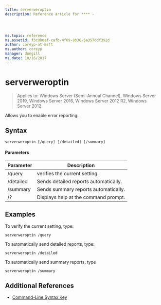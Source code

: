```yaml
---
title: serverweroptin
description: Reference article for **** -




ms.topic: reference
ms.assetid: f3c0b0af-cafb-4f09-8b36-5a357ddf392d
author: coreyp-at-msft
ms.author: coreyp
manager: dongill
ms.date: 10/16/2017
---
```

# serverweroptin

> Applies to: Windows Server (Semi-Annual Channel), Windows Server 2019, Windows Server 2016, Windows Server 2012 R2, Windows Server 2012

Allows you to enable error reporting.
## Syntax
```
serverweroptin [/query] [/detailed] [/summary]
```
#### Parameters
|Parameter|Description|
|-------|--------|
|/query|verifies the current setting.|
|/detailed|Sends detailed reports automatically.|
|/summary|Sends summary reports automatically.|
|/?|Displays help at the command prompt.|
## Examples
To verify the current setting, type:
```
serverweroptin /query
```
To automatically send detailed reports, type:
```
serverweroptin /detailed
```
To automatically send summary reports, type
```
serverweroptin /summary
```
## Additional References
- [Command-Line Syntax Key](command-line-syntax-key.md)


